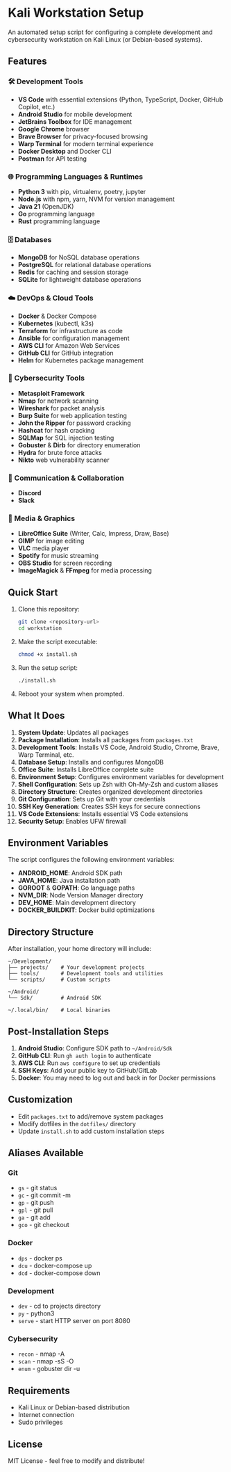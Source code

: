 # Kali Workstation Setup

An automated setup script for configuring a complete development and cybersecurity workstation on Kali Linux (or Debian-based systems).

## Features

### 🛠️ Development Tools

- **VS Code** with essential extensions (Python, TypeScript, Docker, GitHub Copilot, etc.)
- **Android Studio** for mobile development
- **JetBrains Toolbox** for IDE management
- **Google Chrome** browser
- **Brave Browser** for privacy-focused browsing
- **Warp Terminal** for modern terminal experience
- **Docker Desktop** and Docker CLI
- **Postman** for API testing

### 🌐 Programming Languages & Runtimes

- **Python 3** with pip, virtualenv, poetry, jupyter
- **Node.js** with npm, yarn, NVM for version management
- **Java 21** (OpenJDK)
- **Go** programming language
- **Rust** programming language

### 🗄️ Databases

- **MongoDB** for NoSQL database operations
- **PostgreSQL** for relational database operations
- **Redis** for caching and session storage
- **SQLite** for lightweight database operations

### ☁️ DevOps & Cloud Tools

- **Docker** & Docker Compose
- **Kubernetes** (kubectl, k3s)
- **Terraform** for infrastructure as code
- **Ansible** for configuration management
- **AWS CLI** for Amazon Web Services
- **GitHub CLI** for GitHub integration
- **Helm** for Kubernetes package management

### 🔐 Cybersecurity Tools

- **Metasploit Framework**
- **Nmap** for network scanning
- **Wireshark** for packet analysis
- **Burp Suite** for web application testing
- **John the Ripper** for password cracking
- **Hashcat** for hash cracking
- **SQLMap** for SQL injection testing
- **Gobuster** & **Dirb** for directory enumeration
- **Hydra** for brute force attacks
- **Nikto** web vulnerability scanner

### 📱 Communication & Collaboration

- **Discord**
- **Slack**

### 🎨 Media & Graphics

- **LibreOffice Suite** (Writer, Calc, Impress, Draw, Base)
- **GIMP** for image editing
- **VLC** media player
- **Spotify** for music streaming
- **OBS Studio** for screen recording
- **ImageMagick** & **FFmpeg** for media processing

## Quick Start

1. Clone this repository:

   ```bash
   git clone <repository-url>
   cd workstation
   ```

2. Make the script executable:

   ```bash
   chmod +x install.sh
   ```

3. Run the setup script:

   ```bash
   ./install.sh
   ```

4. Reboot your system when prompted.

## What It Does

1. **System Update**: Updates all packages
2. **Package Installation**: Installs all packages from `packages.txt`
3. **Development Tools**: Installs VS Code, Android Studio, Chrome, Brave, Warp Terminal, etc.
4. **Database Setup**: Installs and configures MongoDB
5. **Office Suite**: Installs LibreOffice complete suite
6. **Environment Setup**: Configures environment variables for development
7. **Shell Configuration**: Sets up Zsh with Oh-My-Zsh and custom aliases
8. **Directory Structure**: Creates organized development directories
9. **Git Configuration**: Sets up Git with your credentials
10. **SSH Key Generation**: Creates SSH keys for secure connections
11. **VS Code Extensions**: Installs essential VS Code extensions
12. **Security Setup**: Enables UFW firewall

## Environment Variables

The script configures the following environment variables:

- **ANDROID_HOME**: Android SDK path
- **JAVA_HOME**: Java installation path
- **GOROOT** & **GOPATH**: Go language paths
- **NVM_DIR**: Node Version Manager directory
- **DEV_HOME**: Main development directory
- **DOCKER_BUILDKIT**: Docker build optimizations

## Directory Structure

After installation, your home directory will include:

```
~/Development/
├── projects/    # Your development projects
├── tools/       # Development tools and utilities
└── scripts/     # Custom scripts

~/Android/
└── Sdk/         # Android SDK

~/.local/bin/    # Local binaries
```

## Post-Installation Steps

1. **Android Studio**: Configure SDK path to `~/Android/Sdk`
2. **GitHub CLI**: Run `gh auth login` to authenticate
3. **AWS CLI**: Run `aws configure` to set up credentials
4. **SSH Keys**: Add your public key to GitHub/GitLab
5. **Docker**: You may need to log out and back in for Docker permissions

## Customization

- Edit `packages.txt` to add/remove system packages
- Modify dotfiles in the `dotfiles/` directory
- Update `install.sh` to add custom installation steps

## Aliases Available

### Git

- `gs` - git status
- `gc` - git commit -m
- `gp` - git push
- `gpl` - git pull
- `ga` - git add
- `gco` - git checkout

### Docker

- `dps` - docker ps
- `dcu` - docker-compose up
- `dcd` - docker-compose down

### Development

- `dev` - cd to projects directory
- `py` - python3
- `serve` - start HTTP server on port 8080

### Cybersecurity

- `recon` - nmap -A
- `scan` - nmap -sS -O
- `enum` - gobuster dir -u

## Requirements

- Kali Linux or Debian-based distribution
- Internet connection
- Sudo privileges

## License

MIT License - feel free to modify and distribute!
